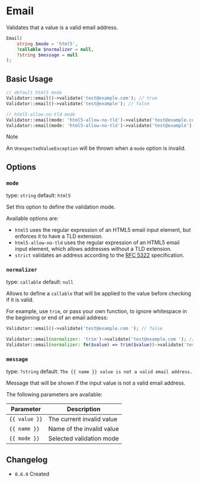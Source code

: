 # Email

Validates that a value is a valid email address.

```php
Email(
    string $mode = 'html5',
    ?callable $normalizer = null,
    ?string $message = null
);
```

## Basic Usage

```php
// default html5 mode
Validator::email()->validate('test@example.com'); // true
Validator::email()->validate('test@example'); // false

// html5-allow-no-tld mode
Validator::email(mode: 'html5-allow-no-tld')->validate('test@example.com'); // true
Validator::email(mode: 'html5-allow-no-tld')->validate('test@example'); // true
```

> [!NOTE]
> An `UnexpectedValueException` will be thrown when a `mode` option is invalid.

## Options

### `mode`

type: `string` default: `html5`

Set this option to define the validation mode.

Available options are:

- `html5` uses the regular expression of an HTML5 email input element, but enforces it to have a TLD extension.
- `html5-allow-no-tld` uses the regular expression of an HTML5 email input element, which allows addresses without a TLD extension.
- `strict` validates an address according to the [RFC 5322](https://datatracker.ietf.org/doc/html/rfc5322) specification.

### `normalizer`

type: `callable` default: `null`

Allows to define a `callable` that will be applied to the value before checking if it is valid.

For example, use `trim`, or pass your own function, to ignore whitespace in the beginning or end of an email address:

```php
Validator::email()->validate('test@example.com '); // false

Validator::email(normalizer: 'trim')->validate('test@example.com '); // true
Validator::email(normalizer: fn($value) => trim($value))->validate('test@example.com '); // true
```

### `message`

type: `?string` default: `The {{ name }} value is not a valid email address.`

Message that will be shown if the input value is not a valid email address.

The following parameters are available:

| Parameter     | Description               |
|---------------|---------------------------|
| `{{ value }}` | The current invalid value |
| `{{ name }}`  | Name of the invalid value |
| `{{ mode }}`  | Selected validation mode  |

## Changelog

- `0.6.0` Created